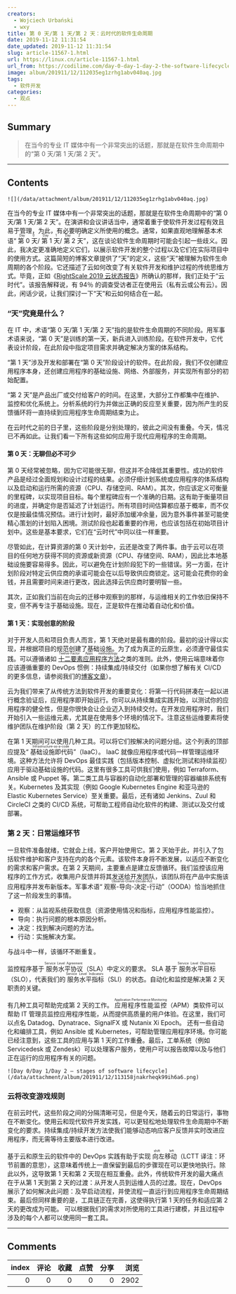 ```yaml
---
creators:
  - Wojciech Urbański
  - wxy
title: 第 0 天/第 1 天/第 2 天：云时代的软件生命周期
date: 2019-11-12 11:31:54
date_updated: 2019-11-12 11:31:54
slug: article-11567-1.html
url: https://linux.cn/article-11567-1.html
url_from: https://codilime.com/day-0-day-1-day-2-the-software-lifecycle-in-the-cloud-age/
image: album/201911/12/112035eg1zrhg1abv040aq.jpg
tags:
  - 软件开发
categories:
  - 观点
---
```


## Summary

> 在当今的专业 IT 媒体中有一个非常突出的话题，那就是在软件生命周期中的“第 0 天/第 1 天/第 2 天”。

***

<!-- more -->

## Contents

`![](/data/attachment/album/201911/12/112035eg1zrhg1abv040aq.jpg)`

在当今的专业 IT 媒体中有一个非常突出的话题，那就是在软件生命周期中的“第 0 天/第 1 天/第 2 天”。在演讲和会议讲话当中，通常着重于使软件开发过程有效且易于管理，为此，有必要明确定义所使用的概念。通常，如果直观地理解基本术语“<ruby> 第 0 天 <rp>  （ </rp> <rt>  Day 0 </rt> <rp>  ） </rp></ruby>/<ruby> 第 1 天 <rp>  （ </rp> <rt>  Day 1 </rt> <rp>  ） </rp></ruby>/<ruby> 第 2 天 <rp>  （ </rp> <rt>  Day 2 </rt> <rp>  ） </rp></ruby>”，这在谈论软件生命周期时可能会引起一些歧义。因此，我决定更准确地定义它们，以展示软件开发的整个过程以及它们在实际项目中的使用方式。这篇简短的博客文章提供了“天”的定义，这些“天”被理解为软件生命周期的各个阶段。它还描述了云如何改变了有关软件开发和维护过程的传统思维方式。毕竟，正如《[RightScale 2019 云状态报告](https://www.flexera.com/about-us/press-center/rightscale-2019-state-of-the-cloud-report-from-flexera-identifies-cloud-adoption-trends.html)》所确认的那样，我们正处于“云时代”。该报告解释说，有 94％ 的调查受访者正在使用云（私有云或公有云）。因此，闲话少说，让我们探讨一下“天”和云如何结合在一起。

### “天”究竟是什么？

在 IT 中，术语“第 0 天/第 1 天/第 2 天”指的是软件生命周期的不同阶段。用军事术语来说，“第 0 天”是训练的第一天，新兵进入训练阶段。在软件开发中，它代表设计阶段，在此阶段中指定项目需求并确定解决方案的体系结构。

“第 1 天”涉及开发和部署在“第 0 天”阶段设计的软件。在此阶段，我们不仅创建应用程序本身，还创建应用程序的基础设施、网络、外部服务，并实现所有部分的初始配置。

“第 2 天”是产品出厂或交付给客户的时间。在这里，大部分工作都集中在维护、监控和优化系统上。分析系统的行为并做出正确的反应至关重要，因为所产生的反馈循环将一直持续到应用程序生命周期结束为止。

在云时代之前的日子里，这些阶段是分别处理的，彼此之间没有重叠。今天，情况已不再如此。让我们看一下所有这些如何应用于现代应用程序的生命周期。

#### 第 0 天：无聊但必不可少

第 0 天经常被忽略，因为它可能很无聊，但这并不会降低其重要性。成功的软件产品是经过全面规划和设计过程的结果。必须仔细计划系统或应用程序的体系结构以及启动和运行所需的资源（CPU、存储空间、RAM）。其次，你应该定义可衡量的里程碑，以实现项目目标。每个里程碑应有一个准确的日期。这有助于衡量项目的进度，并确定你是否延迟了计划运行。所有项目时间估算都应基于概率，而不仅仅是按最佳情况预估。进行计划时，最好添加缓冲余量，因为意外事件甚至可能使精心策划的计划陷入困境。测试阶段也起着重要的作用，也应该包括在初始项目计划中。这些是基本要求，它们在“云时代”中同以往一样重要。

 

尽管如此，在计算资源的第 0 天计划中，云还是改变了两件事。由于云可以在项目的任何地方获得不同的资源或新资源（CPU、存储空间、RAM），因此比本地基础设施要容易得多。因此，可以避免在计划阶段犯下的一些错误。另一方面，在计划阶段对特定云供应商的承诺可能会在以后导致供应商锁定。这可能会花费你的金钱，并且需要时间来进行更改，因此选择云供应商时要明智一些。

其次，正如我们当前在向云的迁移中观察到的那样，与运维相关的工作依旧保持不变，但不再专注于基础设施。现在，正是软件在推动着自动化和价值。

#### 第 1 天：实现创意的阶段

对于开发人员和项目负责人而言，第 1 天绝对是最有趣的阶段。最初的设计得以实现，并根据项目的规范创建了基础设施。为了成为真正的云原生，必须遵守最佳实践。可以遵循诸如<ruby> <a href="https://en.wikipedia.org/wiki/Twelve-Factor_App_methodology">  十二要素应用程序方法 </a> <rp>  （ </rp> <rt>  Twelve-Factor Apps methodology </rt> <rp>  ） </rp></ruby>之类的准则。此外，使用云端意味着你应该遵循重要的 DevOps 惯例：持续集成/持续交付（如果你想了解有关 CI/CD 的更多信息，请参阅我们的[博客文章](https://codilime.com/what-is-ci-cd-all-you-need-to-know/)）。

云为我们带来了从传统方法到软件开发的重要变化：将第一行代码拼凑在一起以进行概念验证后，应用程序即开始运行。你可以从持续集成实践开始，以测试你的应用程序的健全性，但是你很快会让企业迈入到持续交付。在开发应用程序时，我们开始引入一些运维元素，尤其是在使用多个环境的情况下。注意这些运维要素将使维护团队在维护阶段（第 2 天）的工作更加轻松。

在第 1 天期间可以使用几种工具。可以将它们按解决的问题分组。这个列表的顶部应提及“<ruby> 基础设施即代码 <rp>  （ </rp> <rt>  Infrastructure-as-a-code </rt> <rp>  ） </rp></ruby>”（IaaC）。 IaaC 就像应用程序或代码一样管理运维环境。这种方法允许将 DevOps 最佳实践（包括版本控制、虚拟化测试和持续监视）应用于驱动基础设施的代码。这里有很多工具可供我们使用，例如 Terraform、Ansible 或 Puppet 等。第二类工具与容器的自动化部署和管理的容器编排系统有关。Kubernetes 及其实现（例如 Google Kubernetes Engine 和亚马逊的 Elastic Kubernetes Service）至关重要。最后，还有诸如 Jenkins、Zuul 和 CircleCI 之类的 CI/CD 系统，可帮助工程师自动化软件的构建、测试以及交付或部署。

### 第 2 天：日常运维环节

一旦软件准备就绪，它就会上线，客户开始使用它。第 2 天始于此，并引入了包括软件维护和客户支持在内的各个元素。该软件本身将不断发展，以适应不断变化的需求和客户需求。在第 2 天期间，主要重点是建立反馈循环。我们监控该应用程序的工作方式，收集用户反馈并将其发送给开发团队，该团队将在产品中实施该应用程序并发布新版本。军事术语“<ruby> 观察-导向-决定-行动 <rp>  （ </rp> <rt>  Observe-Orient-Decide-Act </rt> <rp>  ） </rp></ruby>”（OODA）恰当地抓住了这一阶段发生的事情。

* 观察：从监视系统获取信息（资源使用情况和指标，应用程序性能监控）。
* 导向：执行问题的根本原因分析。
* 决定：找到解决问题的方法。
* 行动：实施解决方案。

与战斗中一样，该循环不断重复。

监控程序基于<ruby> 服务水平协议 <rp>  （ </rp> <rt>  Service Level Agreement </rt> <rp>  ） </rp></ruby>（SLA）中定义的要求。 SLA 基于<ruby> 服务水平目标 <rp>  （ </rp> <rt>  Service Level Objectives </rt> <rp>  ） </rp></ruby>（SLO），代表我们的<ruby> 服务水平指标 <rp>  （ </rp> <rt>  Service Level Indicators </rt> <rp>  ） </rp></ruby>（SLI）的状态。自动化和监控是解决第 2 天职责的关键。

有几种工具可帮助完成第 2 天的工作。 <ruby> 应用程序性能监控 <rp>  （ </rp> <rt>  Application Performance Monitoring </rt> <rp>  ） </rp></ruby>（APM）类软件可以帮助 IT 管理员监控应用程序性能，从而提供高质量的用户体验。在这里，我们可以点名 Datadog、Dynatrace、SignalFX 或 Nutanix Xi Epoch。 还有一些自动化和编排工具，例如 Ansible 或 Kubernetes，可帮助管理应用程序环境。你可能已经注意到，这些工具的应用与第 1 天的工作重叠。最后，工单系统（例如 Servicedesk 或 Zendesk）可以处理客户服务，使用户可以报告故障以及与他们正在运行的应用程序有关的问题。 

`![Day 0/Day 1/Day 2 – stages of software lifecycle](/data/attachment/album/201911/12/113158jnakrheqk99ih6a6.png)`

### 云将改变游戏规则

在前云时代，这些阶段之间的分隔清晰可见，但是今天，随着云的日常运行，事物在不断变化。使用云和现代软件开发实践，可以更轻松地处理软件生命周期中不断变化的要求。持续集成/持续开发方法使我们能够动态响应客户反馈并实时改进应用程序，而无需等待主要版本进行改进。

基于云和原生云的软件中的 DevOps 实践有助于实现<ruby> 向左移动 <rp>  （ </rp> <rt>  shift left </rt> <rp>  ） </rp></ruby>（LCTT 译注：环节前置的意思），这意味着传统上一直保留到最后的步骤现在可以更快地执行。除此以外，这导致第 1 天和第 2 天现在相互重叠。此外，传统软件开发的最大痛点在于从第 1 天到第 2 天的过渡：从开发人员到运维人员的过渡。现在，DevOps 展示了如何解决此问题：及早启动流程，并使流程一直运行到应用程序生命周期结束。最后但同样重要的是，工具链正在完善，这使得执行第 1 天的任务和适应第 2 天的更改成为可能。 可以根据我们的需求对所使用的工具进行建模，并且过程中涉及的每个人都可以使用同一套工具。

***

## Comments


|   index |   评论 |   收藏 |   点赞 |   分享 |   浏览 |
|--------:|-------:|-------:|-------:|-------:|-------:|
|       0 |      0 |      0 |      0 |      0 |   2902 |

